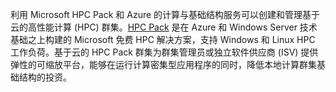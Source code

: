 
利用 Microsoft HPC Pack 和 Azure 的计算与基础结构服务可以创建和管理基于云的高性能计算 (HPC) 群集。[HPC Pack](https://technet.microsoft.com/zh-cn/library/jj899572.aspx) 是在 Azure 和 Windows Server 技术基础之上构建的 Microsoft 免费 HPC 解决方案，支持 Windows 和 Linux HPC 工作负荷。基于云的 HPC Pack 群集为群集管理员或独立软件供应商 (ISV) 提供弹性的可缩放平台，能够在运行计算密集型应用程序的同时，降低本地计算群集基础结构的投资。
